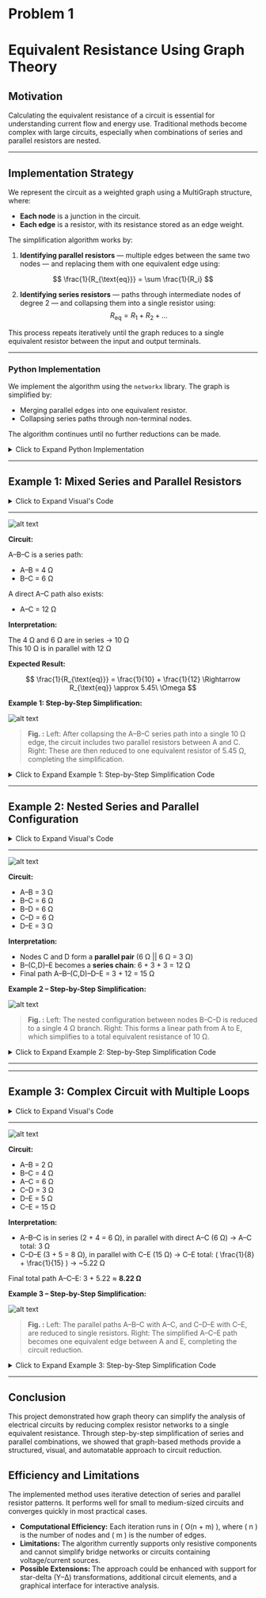 # Problem 1
# Equivalent Resistance Using Graph Theory

## Motivation

Calculating the equivalent resistance of a circuit is essential for understanding current flow and energy use. Traditional methods become complex with large circuits, especially when combinations of series and parallel resistors are nested.

---

## Implementation Strategy

We represent the circuit as a weighted graph using a MultiGraph structure, where:
- **Each node** is a junction in the circuit.
- **Each edge** is a resistor, with its resistance stored as an edge weight.

The simplification algorithm works by:
1. **Identifying parallel resistors** — multiple edges between the same two nodes — and replacing them with one equivalent edge using:

$$
 \frac{1}{R_{\text{eq}}} = \sum \frac{1}{R_i}
$$

2. **Identifying series resistors** — paths through intermediate nodes of degree 2 — and collapsing them into a single resistor using:
$$
   R_{\text{eq}} = R_1 + R_2 + \dots
$$

This process repeats iteratively until the graph reduces to a single equivalent resistor between the input and output terminals.

---

### Python Implementation

We implement the algorithm using the `networkx` library. The graph is simplified by:
- Merging parallel edges into one equivalent resistor.
- Collapsing series paths through non-terminal nodes.

The algorithm continues until no further reductions can be made.
<details>
<summary>Click to Expand Python Implementation</summary>

<pre><code>
```python
import networkx as nx

def simplify_circuit(G, start, end):
    G = G.copy()
    while True:
        changed = False

        # Merge parallel resistors
        for u, v in list(G.edges()):
            keys = list(G[u][v].keys())
            if len(keys) > 1:
                resistances = [G[u][v][k]['resistance'] for k in keys]
                R_parallel = 1 / sum(1 / R for R in resistances)
                G.remove_edges_from([(u, v, k) for k in keys])
                G.add_edge(u, v, resistance=R_parallel)
                changed = True
                break  # restart after modification

        if changed:
            continue

        # Collapse series nodes
        for node in list(G.nodes()):
            if node in (start, end) or G.degree(node) != 2:
                continue
            neighbors = list(G.neighbors(node))
            if len(neighbors) == 2:
                edge1 = list(G.get_edge_data(node, neighbors[0]).values())[0]
                edge2 = list(G.get_edge_data(node, neighbors[1]).values())[0]
                R_series = edge1['resistance'] + edge2['resistance']
                G.remove_node(node)
                G.add_edge(neighbors[0], neighbors[1], resistance=R_series)
                changed = True
                break

        if not changed:
            break

    # Return result
    if G.has_edge(start, end):
        return list(G.get_edge_data(start, end).values())[0]['resistance']
    else:
        return float('inf')  # no path


</code></pre>

</details>

---

## Example 1: Mixed Series and Parallel Resistors

<details>
<summary>Click to Expand Visual's Code</summary>

<pre><code>

```python
# Define graph structure
G1 = nx.MultiGraph()
G1.add_edge('A', 'B', resistance=4)
G1.add_edge('B', 'C', resistance=6)
G1.add_edge('A', 'C', resistance=12)

# Visualization function
def draw_multigraph_as_simple(G_multi, title, filename):
    G_simple = nx.Graph()
    for u, v, data in G_multi.edges(data=True):
        if G_simple.has_edge(u, v):
            existing = G_simple[u][v]['label']
            G_simple[u][v]['label'] = f"{existing} || {data['resistance']}"
        else:
            G_simple.add_edge(u, v, label=str(data['resistance']))

    pos = nx.spring_layout(G_simple, seed=42)
    edge_labels = nx.get_edge_attributes(G_simple, 'label')
    nx.draw(G_simple, pos, with_labels=True, node_color='lightblue', node_size=700, font_weight='bold')
    nx.draw_networkx_edge_labels(G_simple, pos, edge_labels=edge_labels)
    plt.title(title)
    plt.tight_layout()
    plt.savefig(f"{filename}.png")
    plt.close()

# Draw graph
draw_multigraph_as_simple(G1, "Example 1: Mixed Series and Parallel", "example1_graph_fixed")



</code></pre>

</details>

---
![alt text](<Example 1 Mixed Series and Parallel, example1_graph_fixed.png>)

**Circuit:**

A–B–C is a series path:  
- A–B = 4 Ω  
- B–C = 6 Ω

A direct A–C path also exists:  
- A–C = 12 Ω

**Interpretation:**

The 4 Ω and 6 Ω are in series → 10 Ω  
This 10 Ω is in parallel with 12 Ω


**Expected Result:**

$$
\frac{1}{R_{\text{eq}}} = \frac{1}{10} + \frac{1}{12} \Rightarrow R_{\text{eq}} \approx 5.45\ \Omega
$$


**Example 1: Step-by-Step Simplification:**

![alt text](<Example 1 – Step-by-Step Simplification.png>)

> **Fig. :**  Left: After collapsing the A–B–C series path into a single 10 Ω edge, the circuit includes two parallel resistors between A and C.
Right: These are then reduced to one equivalent resistor of 5.45 Ω, completing the simplification. 

<details>
<summary>Click to Expand Example 1: Step-by-Step Simplification Code</summary>

<pre><code>
    # Re-run after kernel reset
### Example 1 – Step-by-Step Simplification (Combined View)

```python
# Define both graphs
G_step1 = nx.MultiGraph()
G_step1.add_edge('A', 'C', resistance=10)
G_step1.add_edge('A', 'C', resistance=12)

G_final = nx.MultiGraph()
G_final.add_edge('A', 'C', resistance=5.45)

# Visualization function
def draw_combined_steps(G1, G2, titles, filename):
    fig, axes = plt.subplots(1, 2, figsize=(12, 5))
    for ax, G, title in zip(axes, [G1, G2], titles):
        G_simple = nx.Graph()
        for u, v, data in G.edges(data=True):
            if G_simple.has_edge(u, v):
                existing = G_simple[u][v]['label']
                G_simple[u][v]['label'] = f"{existing} || {data['resistance']}"
            else:
                G_simple.add_edge(u, v, label=str(data['resistance']))

        pos = nx.spring_layout(G_simple, seed=42)
        edge_labels = nx.get_edge_attributes(G_simple, 'label')
        nx.draw(G_simple, pos, with_labels=True, node_color='lightblue',
                node_size=700, font_weight='bold', ax=ax)
        nx.draw_networkx_edge_labels(G_simple, pos, edge_labels=edge_labels, ax=ax)
        ax.set_title(title)

    plt.tight_layout()
    plt.savefig(f"{filename}.png")
    plt.close()

# Create and save combined figure
draw_combined_steps(G_step1, G_final,
    ["Step 1: Series Collapsed", "Step 2: Final Equivalent"],
    "example1_combined_steps")


</code></pre>

</details>

---

## Example 2: Nested Series and Parallel Configuration

<details>
<summary>Click to Expand Visual's Code</summary>

<pre><code>

```python
# Define graph structure
G2 = nx.MultiGraph()
G2.add_edge('A', 'B', resistance=3)
G2.add_edge('B', 'C', resistance=6)
G2.add_edge('B', 'D', resistance=6)
G2.add_edge('C', 'D', resistance=6)
G2.add_edge('D', 'E', resistance=3)

# Visualization function
def draw_multigraph_as_simple(G_multi, title, filename):
    G_simple = nx.Graph()
    for u, v, data in G_multi.edges(data=True):
        if G_simple.has_edge(u, v):
            existing = G_simple[u][v]['label']
            G_simple[u][v]['label'] = f"{existing} || {data['resistance']}"
        else:
            G_simple.add_edge(u, v, label=str(data['resistance']))

    pos = nx.spring_layout(G_simple, seed=42)
    edge_labels = nx.get_edge_attributes(G_simple, 'label')
    nx.draw(G_simple, pos, with_labels=True, node_color='lightblue', node_size=700, font_weight='bold')
    nx.draw_networkx_edge_labels(G_simple, pos, edge_labels=edge_labels)
    plt.title(title)
    plt.tight_layout()
    plt.savefig(f"{filename}.png")
    plt.close()

# Draw graph
draw_multigraph_as_simple(G2, "Example 2: Nested Series and Parallel", "example2_graph")

</code></pre>

</details>

---
![alt text](<Example 2 Nested Series and Parallel, example2_graph.png>)

**Circuit:**

- A–B = 3 Ω  
- B–C = 6 Ω  
- B–D = 6 Ω  
- C–D = 6 Ω  
- D–E = 3 Ω

**Interpretation:**

- Nodes C and D form a **parallel pair** (6 Ω || 6 Ω = 3 Ω)
- B–(C,D)–E becomes a **series chain**: 6 + 3 + 3 = 12 Ω
- Final path A–B–(C,D)–D–E = 3 + 12 = 15 Ω


**Example 2 – Step-by-Step Simplification:**

![alt text](<Example 2 – Step-by-Step Simplification.png>)

> **Fig. :**  Left: The nested configuration between nodes B–C–D is reduced to a single 4 Ω branch.
Right: This forms a linear path from A to E, which simplifies to a total equivalent resistance of 10 Ω.

<details>
<summary>Click to Expand Example 2: Step-by-Step Simplification Code</summary>

<pre><code>
    # Re-run after kernel reset

```python
# Step-by-step graph structures
G2_step1 = nx.MultiGraph()
G2_step1.add_edge('A', 'B', resistance=3)
G2_step1.add_edge('B', 'D', resistance=4)  # result of parallel & nested reduction
G2_step1.add_edge('D', 'E', resistance=3)

G2_final = nx.MultiGraph()
G2_final.add_edge('A', 'E', resistance=10)

# Reuse draw_combined_steps() from earlier

# Draw and save combined figure
draw_combined_steps(G2_step1, G2_final,
    ["Step 1: Nested Parallel Collapsed", "Step 2: Final Equivalent"],
    "example2_combined_steps")


</code></pre>

</details>

---

---
## Example 3: Complex Circuit with Multiple Loops

<details>
<summary>Click to Expand Visual's Code</summary>

<pre><code>

# Define graph structure
G3 = nx.MultiGraph()
G3.add_edge('A', 'B', resistance=2)
G3.add_edge('B', 'C', resistance=4)
G3.add_edge('A', 'C', resistance=6)
G3.add_edge('C', 'D', resistance=3)
G3.add_edge('D', 'E', resistance=5)
G3.add_edge('C', 'E', resistance=15)

# Visualization function
def draw_multigraph_as_simple(G_multi, title, filename):
    G_simple = nx.Graph()
    for u, v, data in G_multi.edges(data=True):
        if G_simple.has_edge(u, v):
            existing = G_simple[u][v]['label']
            G_simple[u][v]['label'] = f"{existing} || {data['resistance']}"
        else:
            G_simple.add_edge(u, v, label=str(data['resistance']))

    pos = nx.spring_layout(G_simple, seed=42)
    edge_labels = nx.get_edge_attributes(G_simple, 'label')
    nx.draw(G_simple, pos, with_labels=True, node_color='lightblue', node_size=700, font_weight='bold')
    nx.draw_networkx_edge_labels(G_simple, pos, edge_labels=edge_labels)
    plt.title(title)
    plt.tight_layout()
    plt.savefig(f"{filename}.png")
    plt.close()

# Draw graph
draw_multigraph_as_simple(G3, "Example 3: Complex Circuit with Loops", "example3_graph")


</code></pre>

</details>

---
![alt text](<Example 3 Complex Circuit with Loops, example3_graph.png>)

**Circuit:**

- A–B = 2 Ω  
- B–C = 4 Ω  
- A–C = 6 Ω  
- C–D = 3 Ω  
- D–E = 5 Ω  
- C–E = 15 Ω

**Interpretation:**

- A–B–C is in series (2 + 4 = 6 Ω), in parallel with direct A–C (6 Ω)
  → A–C total: 3 Ω  
- C–D–E (3 + 5 = 8 Ω), in parallel with C–E (15 Ω)
  → C–E total: \( \frac{1}{8} + \frac{1}{15} \) → ~5.22 Ω

Final total path A–C–E: 3 + 5.22 ≈ **8.22 Ω**


**Example 3 – Step-by-Step Simplification:**

![alt text](<Example 3 – Step-by-Step Simplification.png>)

> **Fig. :**  Left: The parallel paths A–B–C with A–C, and C–D–E with C–E, are reduced to single resistors.
Right: The simplified A–C–E path becomes one equivalent edge between A and E, completing the circuit reduction.

<details>
<summary>Click to Expand Example 3: Step-by-Step Simplification Code</summary>

<pre><code>
    # Re-run after kernel reset

```python
# Step-by-step graph structures
G3_step1 = nx.MultiGraph()
G3_step1.add_edge('A', 'C', resistance=3)      # result of A–B–C || A–C
G3_step1.add_edge('C', 'E', resistance=5.22)   # result of C–D–E || C–E

G3_final = nx.MultiGraph()
G3_final.add_edge('A', 'E', resistance=8.22)   # final equivalent

# Reuse draw_combined_steps() from earlier

# Draw and save combined figure
draw_combined_steps(G3_step1, G3_final,
    ["Step 1: Parallel Groups Collapsed", "Step 2: Final Equivalent"],
    "example3_combined_steps")


</code></pre>

</details>


---

## Conclusion

This project demonstrated how graph theory can simplify the analysis of electrical circuits by reducing complex resistor networks to a single equivalent resistance. Through step-by-step simplification of series and parallel combinations, we showed that graph-based methods provide a structured, visual, and automatable approach to circuit reduction.

## Efficiency and Limitations

The implemented method uses iterative detection of series and parallel resistor patterns. It performs well for small to medium-sized circuits and converges quickly in most practical cases.

- **Computational Efficiency:** Each iteration runs in \( O(n + m) \), where \( n \) is the number of nodes and \( m \) is the number of edges.
- **Limitations:** The algorithm currently supports only resistive components and cannot simplify bridge networks or circuits containing voltage/current sources.
- **Possible Extensions:** The approach could be enhanced with support for star-delta (Y–Δ) transformations, additional circuit elements, and a graphical interface for interactive analysis.
